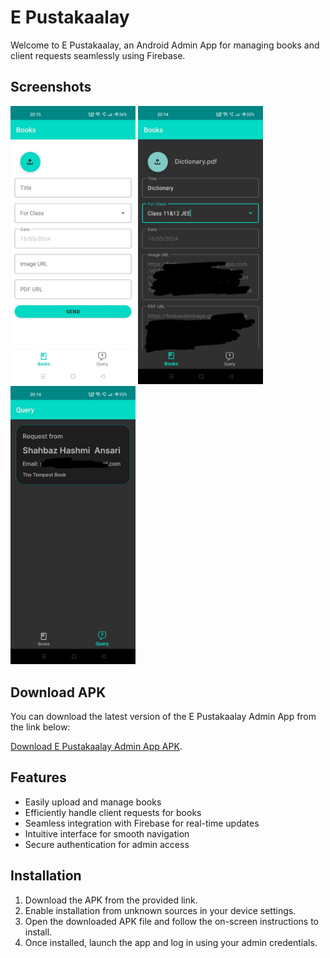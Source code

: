 # E Pustakaalay

Welcome to E Pustakaalay, an Android Admin App for managing books and client requests seamlessly using Firebase.

## Screenshots
<img src="Screenshots/Books.jpg" alt="Screenshot 1" width="200"/> <img src="Screenshots/Books_fill.jpg" alt="Screenshot 1" width="200"/>
<img src="Screenshots/Query.jpg" alt="Screenshot 1" width="200"/>

## Download APK

You can download the latest version of the E Pustakaalay Admin App from the link below:

[Download E Pustakaalay Admin App APK](https://github.com/Shams66789/E_Pustakaalay_Admin/raw/main/Apk/E-Pustakaalay.apk).

## Features

- Easily upload and manage books
- Efficiently handle client requests for books
- Seamless integration with Firebase for real-time updates
- Intuitive interface for smooth navigation
- Secure authentication for admin access

## Installation

1. Download the APK from the provided link.
2. Enable installation from unknown sources in your device settings.
3. Open the downloaded APK file and follow the on-screen instructions to install.
4. Once installed, launch the app and log in using your admin credentials.

